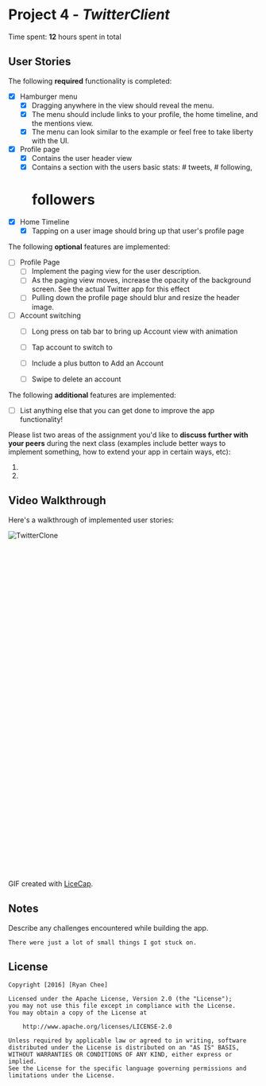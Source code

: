 # Project 4 - *TwitterClient*

Time spent: **12** hours spent in total

## User Stories

The following **required** functionality is completed:

- [X] Hamburger menu
   - [X] Dragging anywhere in the view should reveal the menu.
   - [X] The menu should include links to your profile, the home timeline, and
     the mentions view.
   - [X] The menu can look similar to the example or feel free to take liberty
     with the UI.
- [X] Profile page
   - [X] Contains the user header view
   - [X] Contains a section with the users basic stats: # tweets, # following,
     # followers
- [X] Home Timeline
   - [X] Tapping on a user image should bring up that user's profile page

The following **optional** features are implemented:

- [ ] Profile Page
   - [ ] Implement the paging view for the user description.
   - [ ] As the paging view moves, increase the opacity of the background
     screen. See the actual Twitter app for this effect
   - [ ] Pulling down the profile page should blur and resize the header image.
- [ ] Account switching
   - [ ] Long press on tab bar to bring up Account view with animation
   - [ ] Tap account to switch to
   - [ ] Include a plus button to Add an Account
   - [ ] Swipe to delete an account


The following **additional** features are implemented:

- [ ] List anything else that you can get done to improve the app
  functionality!

Please list two areas of the assignment you'd like to **discuss further with
your peers** during the next class (examples include better ways to implement
something, how to extend your app in certain ways, etc):

  1. 
  2.

## Video Walkthrough

Here's a walkthrough of implemented user stories:

<img alt="TwitterClone" src="https://imgur.com/tB1Asm7.gif" style="max-width: 100%;
 min-height: 686px;" original-title=""/>

GIF created with [LiceCap](http://www.cockos.com/licecap/).

## Notes

Describe any challenges encountered while building the app.

    There were just a lot of small things I got stuck on. 

## License

    Copyright [2016] [Ryan Chee]

    Licensed under the Apache License, Version 2.0 (the "License");
    you may not use this file except in compliance with the License.
    You may obtain a copy of the License at

        http://www.apache.org/licenses/LICENSE-2.0

    Unless required by applicable law or agreed to in writing, software
    distributed under the License is distributed on an "AS IS" BASIS,
    WITHOUT WARRANTIES OR CONDITIONS OF ANY KIND, either express or implied.
    See the License for the specific language governing permissions and
    limitations under the License.
